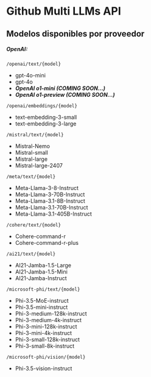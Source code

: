 # Github Multi LLMs API

## Modelos disponibles por proveedor

##### OpenAI:

```
/openai/text/{model}
```

* gpt-4o-mini
* gpt-4o
* ***OpenAI o1-mini (COMING SOON...)***
* ***OpenAI o1-preview (COMING SOON...)***

```
/openai/embeddings/{model}
```

* text-embedding-3-small
* text-embedding-3-large

```
/mistral/text/{model}
```

* Mistral-Nemo
* Mistral-small
* Mistral-large
* Mistral-large-2407

```
/meta/text/{model}
```

* Meta-Llama-3-8-Instruct
* Meta-Llama-3-70B-Instruct
* Meta-Llama-3.1-8B-Instruct
* Meta-Llama-3.1-70B-Instruct
* Meta-Llama-3.1-405B-Instruct

```
/cohere/text/{model}
```

* Cohere-command-r
* Cohere-command-r-plus

```
/ai21/text/{model}
```

* AI21-Jamba-1.5-Large
* AI21-Jamba-1.5-Mini
* AI21-Jamba-Instruct

```
/microsoft-phi/text/{model}
```

* Phi-3.5-MoE-instruct
* Phi-3.5-mini-instruct
* Phi-3-medium-128k-instruct
* Phi-3-medium-4k-instruct
* Phi-3-mini-128k-instruct
* Phi-3-mini-4k-instruct
* Phi-3-small-128k-instruct
* Phi-3-small-8k-instruct

```
/microsoft-phi/vision/{model}
```

* Phi-3.5-vision-instruct
